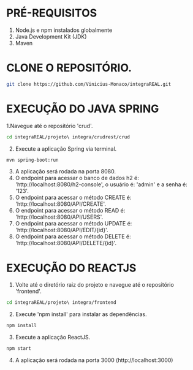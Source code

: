 # PRÉ-REQUISITOS
1. Node.js e npm instalados globalmente
2. Java Development Kit (JDK)
3. Maven

   
# CLONE O REPOSITÓRIO.
```bash
git clone https://github.com/Vinicius-Monaco/integraREAL.git
```



# EXECUÇÃO DO JAVA SPRING

1.Navegue até o repositório 'crud'.
```bash
cd integraREAL/projeto\ integra/crudrest/crud
```

2. Execute a aplicação Spring via terminal.
```bash
mvn spring-boot:run
```

3. A aplicação será rodada na porta 8080.
4. O endpoint para acessar o banco de dados h2 é: 'http://localhost:8080/h2-console', o usuário é: 'admin' e a senha é: '123'.
5. O endpoint para acessar o método CREATE é: 'http://localhost:8080/API/CREATE'.
6. O endpoint para acessar o método READ é: 'http://localhost:8080/API/USERS'.
7. O endpoint para acessar o método UPDATE é: 'http://localhost:8080/API/EDIT/{id}'.
8. O endpoint para acessar o método DELETE é: 'http://localhost:8080/API/DELETE/{id}'.


# EXECUÇÃO DO REACTJS

1. Volte até o diretório raiz do projeto e navegue até o repositório 'frontend'.
```bash
cd integraREAL/projeto\ integra/frontend
```

2. Execute 'npm install' para instalar as dependências.
```bash
npm install
```

3. Execute a aplicação ReactJS.
```bash
npm start
```

4. A aplicação será rodada na porta 3000 (http://localhost:3000)
